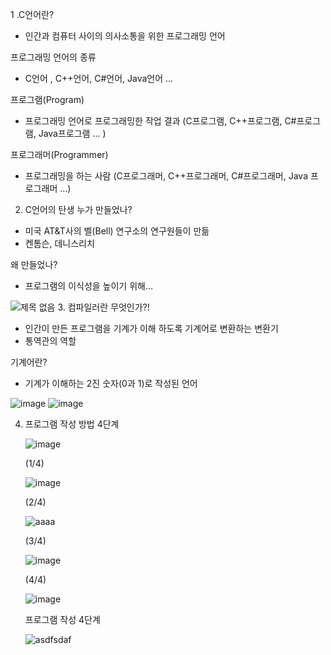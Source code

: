 1 .C언어란?
   - 인간과 컴퓨터 사이의 의사소통을 위한 프로그래밍 언어
 
  프로그래밍 언어의 종류
   - C언어 , C++언어,  C#언어,  Java언어 …
 
  프로그램(Program)
   - 프로그래밍 언어로 프로그래밍한 작업 결과 (C프로그램, C++프로그램, C#프로그램, Java프로그램 … )

  프로그래머(Programmer)
   - 프로그래밍을 하는 사람 (C프로그래머, C++프로그래머, C#프로그래머, Java 프로그래머 …)
 
2.  C언어의 탄생
  누가 만들었나? 
   - 미국 AT&T사의 벨(Bell) 연구소의 연구원들이 만듦
   - 켄톰슨, 데니스리치
   
  왜 만들었나?
   - 프로그램의 이식성을 높이기 위해…

   ![제목 없음](https://user-images.githubusercontent.com/76800974/111094870-85f99800-857f-11eb-8fe1-d8b4af81ffa5.jpg)
3. 컴파일러란 무엇인가?!
   - 인간이 만든 프로그램을 기계가 이해 하도록 기계어로 변환하는 변환기
   - 통역관의 역할
   
   기계어란?
   - 기계가 이해하는 2진 숫자(0과 1)로 작성된 언어
   
   ![image](https://user-images.githubusercontent.com/76800974/111095184-44b5b800-8580-11eb-9290-e7b858ecf094.png)
   ![image](https://user-images.githubusercontent.com/76800974/111095193-467f7b80-8580-11eb-933d-edfee45e3227.png)

4. 프로그램 작성 방법 4단계

   ![image](https://user-images.githubusercontent.com/76800974/111096011-f6091d80-8581-11eb-8a67-7fa90a4290c1.png)
   
   (1/4)
   
   ![image](https://user-images.githubusercontent.com/76800974/111096011-f6091d80-8581-11eb-8a67-7fa90a4290c1.png)
   
   (2/4)
   
   ![aaaa](https://user-images.githubusercontent.com/76800974/111096150-3ec0d680-8582-11eb-910b-c4dcf97d88d6.jpg)

   (3/4)

   ![image](https://user-images.githubusercontent.com/76800974/111095751-74b18b00-8581-11eb-8fe4-b0f22305082a.png)

   (4/4)
   
   ![image](https://user-images.githubusercontent.com/76800974/111095773-82671080-8581-11eb-80c9-aa37ea0a1159.png)

   프로그램 작성 4단계
   
   ![asdfsdaf](https://user-images.githubusercontent.com/76800974/111095906-c9ed9c80-8581-11eb-8821-8b9ad8462f89.jpg)

   
